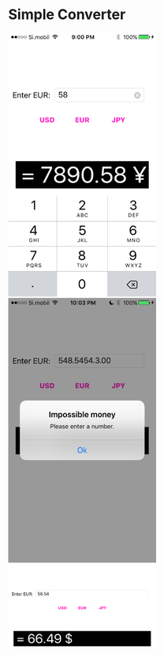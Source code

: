 # Simple Converter

<img src="img/image3.PNG" width="300" />
<img src="img/image1.PNG" width="300" />
<img src="img/image2.PNG" width="300" />